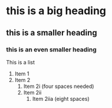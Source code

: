 # this is a big heading
## this is a smaller heading
### this is an even smaller heading

This is a list
1. Item 1
1. Item 2
   1. Item 2i (four spaces needed)
    1. Item 2ii
        1. Item 2iia (eight spaces)
